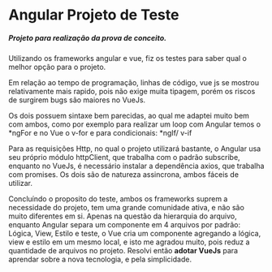 # Angular Projeto de Teste

##### Projeto para realização da prova de conceito.

Utilizando os frameworks angular e vue, fiz os testes para saber qual o melhor opção para o projeto.

Em relação ao tempo de programação, linhas de código, vue js se mostrou relativamente mais rapido, pois não exige muita tipagem, porém  os riscos de surgirem bugs são maiores no VueJs.


Os dois possuem sintaxe bem parecidas, ao qual me adaptei muito bem com ambos, como por exemplo para realizar um loop com Angular temos o *ngFor e no Vue o v-for e para condicionais: *ngIf/ v-if

Para as requisições Http, no qual o projeto utilizará bastante, o Angular usa seu próprio módulo httpClient, que trabalha com o padrão subscribe, enquanto no VueJs, é necessário instalar a dependência axios, que trabalha com promises. Os dois são de natureza assincrona, ambos fáceis de utilizar.

Concluíndo o proposito do teste, ambos os frameworks suprem a necessidade do projeto, tem uma grande comunidade ativa, e não são muito diferentes em si. Apenas na questão da hierarquia do arquivo, enquanto Angular separa um componente em 4 arquivos por padrão: Lógica, View, Estilo e teste, o  Vue cria um componente agregando a lógica, view e estilo em um mesmo local, e isto me agradou muito, pois reduz a quantidade de arquivos no projeto. Resolvi então **adotar VueJs** para aprendar  sobre a nova tecnologia, e pela simplicidade.

